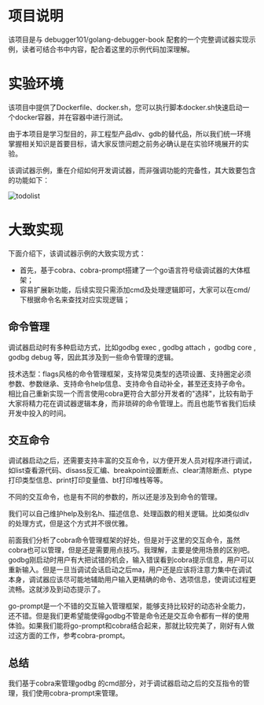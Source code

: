 # 项目说明

该项目是与 debugger101/golang-debugger-book 配套的一个完整调试器实现示例，读者可结合书中内容，配合着这里的示例代码加深理解。

# 实验环境

该项目中提供了Dockerfile、docker.sh，您可以执行脚本docker.sh快速启动一个docker容器，并在容器中进行测试。

由于本项目是学习型目的，非工程型产品dlv、gdb的替代品，所以我们统一环境掌握相关知识是首要目标，请大家反馈问题之前务必确认是在实验环境展开的实验。

该调试器示例，重在介绍如何开发调试器，而非强调功能的完备性，其大致要包含的功能如下：

![todolist](todolist.PNG)

# 大致实现

下面介绍下，该调试器示例的大致实现方式：
- 首先，基于cobra、cobra-prompt搭建了一个go语言符号级调试器的大体框架；
- 容易扩展新功能，后续实现只需添加cmd及处理逻辑即可，大家可以在cmd/下根据命令名来查找对应实现逻辑；

## 命令管理

调试器启动时有多种启动方式，比如godbg exec <prog>, godbg attach <pid>，godbg core <coredump>, godbg debug <project>等，因此其涉及到一些命令管理的逻辑。  

技术选型：flags风格的命令管理框架，支持常见类型的选项设置、支持圈定必须参数、参数继承、支持命令help信息、支持命令自动补全，甚至还支持子命令。相比自己重新实现一个而言使用cobra更符合大部分开发者的"选择"，比较有助于大家将精力花在调试器逻辑本身，而非琐碎的命令管理上。而且也能节省我们后续开发中投入的时间。

## 交互命令

调试器启动之后，还需要支持丰富的交互命令，以方便开发人员对程序进行调试，如list查看源代码、disass反汇编、breakpoint设置断点、clear清除断点、ptype打印类型信息、print打印变量值、bt打印堆栈等等。

不同的交互命令，也是有不同的参数的，所以还是涉及到命令的管理。

我们可以自己维护help及别名h、描述信息、处理函数的相关逻辑。比如类似dlv的处理方式，但是这个方式并不很优雅。

前面我们分析了cobra命令管理框架的好处，但是对于这里的交互命令，虽然cobra也可以管理，但是还是需要用点技巧。我理解，主要是使用场景的区别吧。godbg刚启动时用户有大把试错的机会，输入错误看到cobra提示信息，用户可以重新输入。但是一旦当调试会话启动之后ma，用户还是应该将注意力集中在调试本身，调试器应该尽可能地辅助用户输入更精确的命令、选项信息，使调试过程更流畅。这就涉及到动态提示了。

go-prompt是一个不错的交互输入管理框架，能够支持比较好的动态补全能力，还不错。但是我们更希望能使得godbg不管是命令还是交互命令都有一样的使用体验。如果我们能将go-prompt和cobra结合起来，那就比较完美了，刚好有人做过这方面的工作，参考cobra-prompt。

## 总结

我们基于cobra来管理godbg <cmd>的cmd部分，对于调试器启动之后的交互指令的管理，我们使用cobra-prompt来管理。
